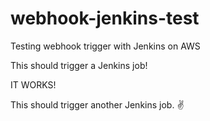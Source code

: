 # webhook-jenkins-test
Testing webhook trigger with Jenkins on AWS

This should trigger a Jenkins job!

IT WORKS!

This should trigger another Jenkins job. ✌️
